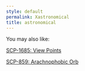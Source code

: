```yaml
---
style: default
permalink: Xastronomical
title: astronomical
---
```

You may also like:

[SCP-1685: View Points](http://scp-wiki.net/scp-1685)

[SCP-859: Arachnophobic Orb](http://scp-wiki.net/scp-859)
